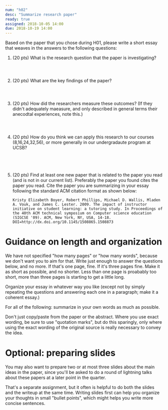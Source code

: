 ```yaml
---
num: "h02"
desc: "Summarize research paper"
ready: true 
assigned: 2018-10-05 14:00
due: 2018-10-19 14:00
---
```


Based on the paper that you chose during H01, please write a short essay
that weaves in the answers to the following questions:

<ol>

<li style="padding-bottom:4em;">(20 pts) What is the research question that the paper is investigating?  
 </li>

<li style="padding-bottom:4em;">(20 pts) What are the key findings of the paper?
</li>

<li style="padding-bottom:4em;">(20 pts) How did the researchers measure these outcomes? (If they didn't 
adequately maeasure, and only described in general terms their anecodtal experiences, note this.)
</li>

<li style="padding-bottom:5em;">(20 pts) How do you think we can apply this research to our courses (8,16,24,32,56),
  or more generally in our undergradaute program at UCSB?
</li>


<li> (20 pts)
Find at least one new paper that is related to the paper you read (and is not in our current list). Preferably the paper you found cites the paper you read. Cite the paper you are summarizing in your essay following the standard ACM citation format as shown below:

```
Kristy Elizabeth Boyer, Robert Phillips, Michael D. Wallis, Mladen A. Vouk, and James C. Lester. 2009. The impact of instructor initiative on student learning: a tutoring study. In Proceedings of the 40th ACM technical symposium on Computer science education (SIGCSE '09). ACM, New York, NY, USA, 14-18. DOI=http://dx.doi.org/10.1145/1508865.1508873
```

</li>
</ol>

# Guidance on length and organization

We have not specified "how many pages" or "how many words", because we
don't want you to aim for that.  Write just enough to answer the
questions below, and no more.  If that's one page, fine.  If it's three
pages fine.  Make it as short as possible, and no shorter.  Less than
one page is proabably too short, more than three pages is starting to
get a little long.

Organize your essay in whatever way you like (except not by simply
repeating the questions and answering each one in a paragraph; make it
a coherent essay.)

For all of the following: summarize in your own words as much as
possible.

Don't just copy/paste from the paper or the abstract.  Where you use
exact wording, be sure to use "quotation marks", but do this
sparingly, only where using the exact wording of the original source
is really necessary to convey the idea.

# Optional: preparing slides

You may also want to prepare two or at most three slides about the
main ideas in the paper, since you'll be asked to do a round of
lightning talks about these papers at a later point in the quarter.

That's a separate assignment, but it often is helpful to do both the
slides and the writeup at the same time.  Writing slides first can
help you organize your thoughts in small "bullet points", which might
helps you write more concise sentences.

